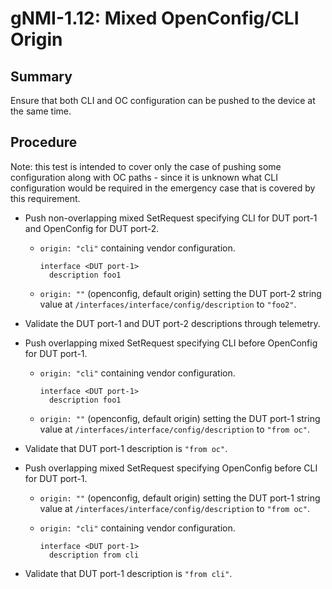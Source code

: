 # gNMI-1.12: Mixed OpenConfig/CLI Origin

## Summary

Ensure that both CLI and OC configuration can be pushed to the device at the
same time.

## Procedure

Note: this test is intended to cover only the case of pushing some configuration
along with OC paths - since it is unknown what CLI configuration would be
required in the emergency case that is covered by this requirement.

*   Push non-overlapping mixed SetRequest specifying CLI for DUT port-1 and
    OpenConfig for DUT port-2.

    *   `origin: "cli"` containing vendor configuration.

        ```
        interface <DUT port-1>
          description foo1
        ```

    *   `origin: ""` (openconfig, default origin) setting the DUT port-2 string
        value at `/interfaces/interface/config/description` to `"foo2"`.

*   Validate the DUT port-1 and DUT port-2 descriptions through telemetry.

*   Push overlapping mixed SetRequest specifying CLI before OpenConfig for DUT
    port-1.

    *   `origin: "cli"` containing vendor configuration.

        ```
        interface <DUT port-1>
          description foo1
        ```

    *   `origin: ""` (openconfig, default origin) setting the DUT port-1 string
        value at `/interfaces/interface/config/description` to `"from oc"`.

*   Validate that DUT port-1 description is `"from oc"`.

*   Push overlapping mixed SetRequest specifying OpenConfig before CLI for
    DUT port-1.

    *   `origin: ""` (openconfig, default origin) setting the DUT port-1 string
        value at `/interfaces/interface/config/description` to `"from oc"`.

    *   `origin: "cli"` containing vendor configuration.

        ```
        interface <DUT port-1>
          description from cli
        ```

*   Validate that DUT port-1 description is `"from cli"`.

